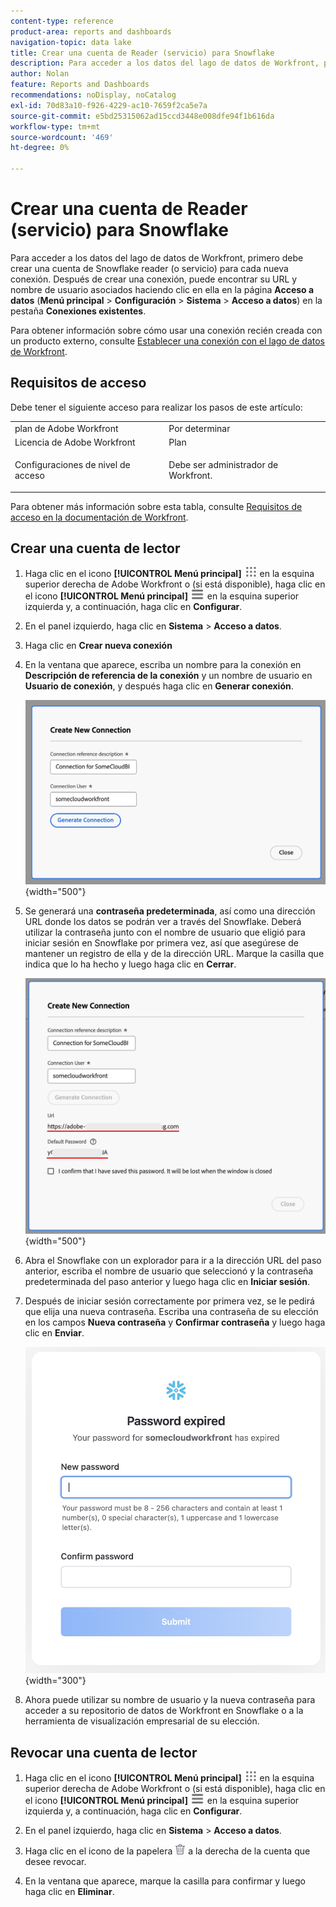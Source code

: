```yaml
---
content-type: reference
product-area: reports and dashboards
navigation-topic: data lake
title: Crear una cuenta de Reader (servicio) para Snowflake
description: Para acceder a los datos del lago de datos de Workfront, primero debe crear una cuenta de Reader para Snowflake.
author: Nolan
feature: Reports and Dashboards
recommendations: noDisplay, noCatalog
exl-id: 70d83a10-f926-4229-ac10-7659f2ca5e7a
source-git-commit: e5bd25315062ad15ccd3448e008dfe94f1b616da
workflow-type: tm+mt
source-wordcount: '469'
ht-degree: 0%

---
```


# Crear una cuenta de Reader (servicio) para Snowflake

Para acceder a los datos del lago de datos de Workfront, primero debe crear una cuenta de Snowflake reader (o servicio) para cada nueva conexión. Después de crear una conexión, puede encontrar su URL y nombre de usuario asociados haciendo clic en ella en la página **Acceso a datos** (**Menú principal** > **Configuración** > **Sistema** > **Acceso a datos**) en la pestaña **Conexiones existentes**.

Para obtener información sobre cómo usar una conexión recién creada con un producto externo, consulte [Establecer una conexión con el lago de datos de Workfront](/help/quicksilver/reports-and-dashboards/data-lake/share-data-externally.md).

## Requisitos de acceso

Debe tener el siguiente acceso para realizar los pasos de este artículo:

<table style="table-layout:auto"> 
 <col> 
 <col> 
 <tbody> 
  <tr> 
   <td role="rowheader">plan de Adobe Workfront</td> 
   <td>Por determinar</td> 
  </tr> 
  <tr> 
   <td role="rowheader">Licencia de Adobe Workfront</td> 
   <td>Plan</td> 
  </tr> 
  <tr> 
   <td role="rowheader">Configuraciones de nivel de acceso</td> 
   <td> <p>Debe ser administrador de Workfront.</p></td> 
  </tr> 
 </tbody> 
</table>

Para obtener más información sobre esta tabla, consulte [Requisitos de acceso en la documentación de Workfront](/help/quicksilver/administration-and-setup/add-users/access-levels-and-object-permissions/access-level-requirements-in-documentation.md).

## Crear una cuenta de lector

1. Haga clic en el icono **[!UICONTROL Menú principal]** ![Menú principal](/help/_includes/assets/main-menu-icon.png) en la esquina superior derecha de Adobe Workfront o (si está disponible), haga clic en el icono **[!UICONTROL Menú principal]** ![Menú principal](/help/_includes/assets/main-menu-icon-left-nav.png) en la esquina superior izquierda y, a continuación, haga clic en **Configurar**.

1. En el panel izquierdo, haga clic en **Sistema** > **Acceso a datos**.

1. Haga clic en **Crear nueva conexión**

1. En la ventana que aparece, escriba un nombre para la conexión en **Descripción de referencia de la conexión** y un nombre de usuario en **Usuario de conexión**, y después haga clic en **Generar conexión**.

   ![Crear cuenta de lector](/help/quicksilver/reports-and-dashboards/data-lake/assets/new-reader-connection.png) {width="500"}

1. Se generará una **contraseña predeterminada**, así como una dirección URL donde los datos se podrán ver a través del Snowflake. Deberá utilizar la contraseña junto con el nombre de usuario que eligió para iniciar sesión en Snowflake por primera vez, así que asegúrese de mantener un registro de ella y de la dirección URL. Marque la casilla que indica que lo ha hecho y luego haga clic en **Cerrar**.

   ![Contraseña de cuenta predeterminada](/help/quicksilver/reports-and-dashboards/data-lake/assets/default-password-reader-account.png) {width="500"}

1. Abra el Snowflake con un explorador para ir a la dirección URL del paso anterior, escriba el nombre de usuario que seleccionó y la contraseña predeterminada del paso anterior y luego haga clic en **Iniciar sesión**.

1. Después de iniciar sesión correctamente por primera vez, se le pedirá que elija una nueva contraseña. Escriba una contraseña de su elección en los campos **Nueva contraseña** y **Confirmar contraseña** y luego haga clic en **Enviar**.

   ![Restablecer contraseña de Snowflake](/help/quicksilver/reports-and-dashboards/data-lake/assets/reset-snowflake-password.png) {width="300"}

1. Ahora puede utilizar su nombre de usuario y la nueva contraseña para acceder a su repositorio de datos de Workfront en Snowflake o a la herramienta de visualización empresarial de su elección.

## Revocar una cuenta de lector

1. Haga clic en el icono **[!UICONTROL Menú principal]** ![Menú principal](/help/_includes/assets/main-menu-icon.png) en la esquina superior derecha de Adobe Workfront o (si está disponible), haga clic en el icono **[!UICONTROL Menú principal]** ![Menú principal](/help/_includes/assets/main-menu-icon-left-nav.png) en la esquina superior izquierda y, a continuación, haga clic en **Configurar**.

1. En el panel izquierdo, haga clic en **Sistema** > **Acceso a datos**.

1. Haga clic en el icono de la papelera ![Eliminar icono](/help/quicksilver/reports-and-dashboards/data-lake/assets/delete.png) a la derecha de la cuenta que desee revocar.

1. En la ventana que aparece, marque la casilla para confirmar y luego haga clic en **Eliminar**.
